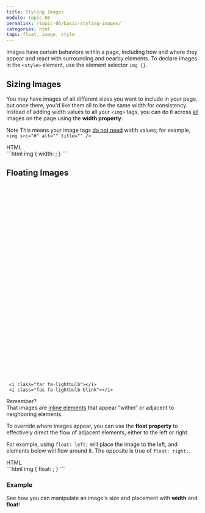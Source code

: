 ```yaml
---
title: Styling Images
module: topic-06
permalink: /topic-06/basic-styling-images/
categories: html
tags: float, image, style
---
```


<div class="divider-heading"></div>

Images have certain behaviors within a page, including how and where they appear and react with surrounding and nearby elements. To declare images in the `<style>` element, use the element selector `img {}`.

## Sizing Images
You may have images of all different sizes you want to include in your page, but once there, you'd like them all to be the same width for consistency. Instead of adding width values to all your `<img>` tags, you can do it across <u>all</u> images on the page using the **width property**.

<span class="label label-info">Note</span> This means your image tags <u>do not need</u> width values; for example, `<img src="#" alt="" title="" />`

<div id="code-heading">HTML</div>
```html
img {
  width: ;
}
```


## Floating Images
<div class="container-row">
  <div class="lightbulb">
     <svg viewBox='0 0 64 64'>
       <g>
         <line x1='32' y1='16' x2='32' y2='0' />
         <line x1='41.40' y1='19.05' x2='50.80' y2='6.11' />
         <line x1='47.21' y1='27.05' x2='62.43' y2='22.11' />
         <line x1='47.21' y1='36.94' x2='62.43' y2='41.88' />
         <line x1='16.78' y1='36.94' x2='1.56' y2='41.88' />
         <line x1='16.78' y1='27.05' x2='1.56' y2='22.11' />
         <line x1='22.59' y1='19.05' x2='13.19' y2='6.11' />
       </g>
     </svg>

     <i class="far fa-lightbulb"></i>
     <i class="fas fa-lightbulb blink"></i>
  </div>
  <p><span class="remember-text">Remember?</span><br/>
  That images are <a href="../../topic-05/extra-markup#inline" target="_blank">inline elements</a> that appear “within” or adjacent to neighboring elements.</p>
</div>


To override where images appear, you can use the **float property** to effectively direct the flow of adjacent elements, either to the left or right.

For example, using `float: left;` will place the image to the left, and elements below will flow around it. The opposite is true of `float: right;`.

<div id="code-heading">HTML</div>
```html
img {
  float: ;
}
```


<div class="divider-pg"></div>


### Example
See how you can manipulate an image's size and placement with **width** and **float**!


<div class="external-embed">
  <p data-height="600" data-theme-id="30567" data-slug-hash="bveMWm" data-default-tab="html,result" data-user="Media-Ed-Online" data-pen-title="Basic HTML Image Styling" class="codepen"></p>
</div>
